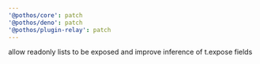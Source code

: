 ```yaml
---
'@pothos/core': patch
'@pothos/deno': patch
'@pothos/plugin-relay': patch
---
```


allow readonly lists to be exposed and improve inference of t.expose fields
